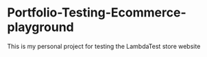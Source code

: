 # Portfolio-Testing-Ecommerce-playground
This is my personal project for testing the LambdaTest store website
